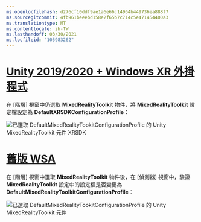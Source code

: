 ```yaml
---
ms.openlocfilehash: d276cf10ddf9ae1a6e66c14964b449736ea888f7
ms.sourcegitcommit: 4fb961beeebd158e2f65b7c714c5e471454400a3
ms.translationtype: MT
ms.contentlocale: zh-TW
ms.lasthandoff: 03/30/2021
ms.locfileid: "105983262"
---
```

# <a name="unity-20192020--windows-xr-plugin"></a>[Unity 2019/2020 + Windows XR 外掛程式](#tab/winxr)

在 [階層] 視窗中仍選取 **MixedRealityToolkit** 物件，將 **MixedRealityToolkit** 設定檔設定為 **DefaultXRSDKConfigurationProfile**：

![已選取 DefaultMixedRealityTookitConfigurationProfile 的 Unity MixedRealityToolkit 元件 XRSDK](../images/mr-learning-base/base-02-section6-step1-3xrsdk.png)

# <a name="legacy-wsa"></a>[舊版 WSA](#tab/wsa)

在 [階層] 視窗中選取 **MixedRealityToolkit** 物件後，在 [偵測器] 視窗中，驗證 **MixedRealityToolkit** 設定中的設定檔是否變更為 **DefaultMixedRealityToolkitConfigurationProfile**：

![已選取 DefaultMixedRealityTookitConfigurationProfile 的 Unity MixedRealityToolkit 元件](../images/mr-learning-base/base-02-section6-step1-3.png)
